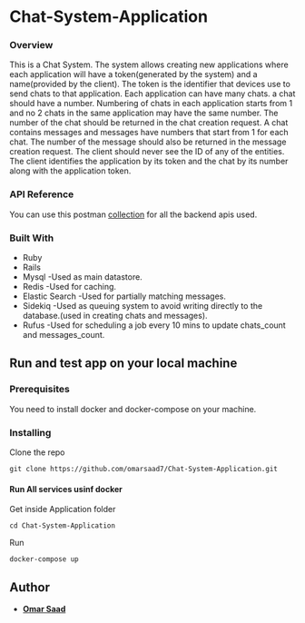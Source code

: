 # Chat-System-Application

### Overview
This is a Chat System. The system allows creating new applications where each application will have a token(generated by the system) and a name(provided by the client). The token is the identifier that devices use to send chats to that application. Each application can have many chats. a chat should have a number. Numbering of chats in each application starts from 1 and no 2 chats in the same application may have the same number. The number of the chat should be returned in the chat creation request. A chat contains messages and messages have numbers that start from 1 for each chat. The number of the message should also be returned in the message creation request. The client should never see the ID of any of the entities. The client identifies the application by its token and the chat by its number along with the application token.


### API Reference

You can use this postman [collection](Chat_System.postman_collection) for all the backend apis used.

### Built With

* Ruby
* Rails
* Mysql
  -Used as main datastore.
* Redis
  -Used for caching.
* Elastic Search
  -Used for partially matching messages.
* Sidekiq
  -Used as queuing system to avoid writing directly to the database.(used in creating chats and messages).
* Rufus
  -Used for scheduling a job every 10 mins to update chats_count and messages_count.

## Run and test app on your local machine

### Prerequisites
You need to install docker and docker-compose on your machine.

### Installing

Clone the repo

```
git clone https://github.com/omarsaad7/Chat-System-Application.git
```
#### Run All services usinf docker
Get inside Application folder
```
cd Chat-System-Application
```
Run 
```
docker-compose up
```


## Author

* [**Omar Saad**](https://www.linkedin.com/in/omar-saad-90862a163/)

